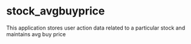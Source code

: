 # stock_avgbuyprice
This application stores user action data related to a particular stock and maintains avg buy price
